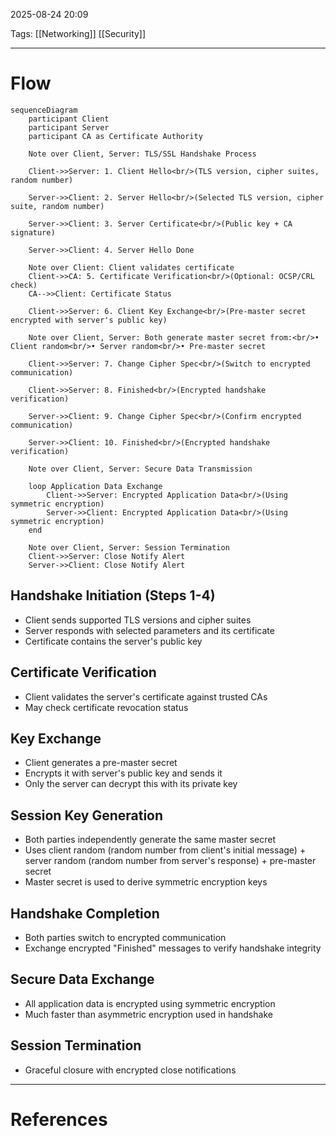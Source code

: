 2025-08-24 20:09

Tags: [[Networking]] [[Security]]

---

# Flow
```mermaid
sequenceDiagram
    participant Client
    participant Server
    participant CA as Certificate Authority

    Note over Client, Server: TLS/SSL Handshake Process
    
    Client->>Server: 1. Client Hello<br/>(TLS version, cipher suites, random number)
    
    Server->>Client: 2. Server Hello<br/>(Selected TLS version, cipher suite, random number)
    
    Server->>Client: 3. Server Certificate<br/>(Public key + CA signature)
    
    Server->>Client: 4. Server Hello Done
    
    Note over Client: Client validates certificate
    Client->>CA: 5. Certificate Verification<br/>(Optional: OCSP/CRL check)
    CA-->>Client: Certificate Status
    
    Client->>Server: 6. Client Key Exchange<br/>(Pre-master secret encrypted with server's public key)
    
    Note over Client, Server: Both generate master secret from:<br/>• Client random<br/>• Server random<br/>• Pre-master secret
    
    Client->>Server: 7. Change Cipher Spec<br/>(Switch to encrypted communication)
    
    Client->>Server: 8. Finished<br/>(Encrypted handshake verification)
    
    Server->>Client: 9. Change Cipher Spec<br/>(Confirm encrypted communication)
    
    Server->>Client: 10. Finished<br/>(Encrypted handshake verification)
    
    Note over Client, Server: Secure Data Transmission
    
    loop Application Data Exchange
        Client->>Server: Encrypted Application Data<br/>(Using symmetric encryption)
        Server->>Client: Encrypted Application Data<br/>(Using symmetric encryption)
    end
    
    Note over Client, Server: Session Termination
    Client->>Server: Close Notify Alert
    Server->>Client: Close Notify Alert
```
## Handshake Initiation (Steps 1-4)
- Client sends supported TLS versions and cipher suites
- Server responds with selected parameters and its certificate
- Certificate contains the server's public key
## Certificate Verification
- Client validates the server's certificate against trusted CAs
- May check certificate revocation status
## Key Exchange
- Client generates a pre-master secret
- Encrypts it with server's public key and sends it
- Only the server can decrypt this with its private key
## Session Key Generation
- Both parties independently generate the same master secret
- Uses client random (random number from client's initial message) + server random (random number from server's response) + pre-master secret
- Master secret is used to derive symmetric encryption keys
## Handshake Completion
- Both parties switch to encrypted communication
- Exchange encrypted "Finished" messages to verify handshake integrity
## Secure Data Exchange
- All application data is encrypted using symmetric encryption
- Much faster than asymmetric encryption used in handshake
## Session Termination
- Graceful closure with encrypted close notifications

---
# References